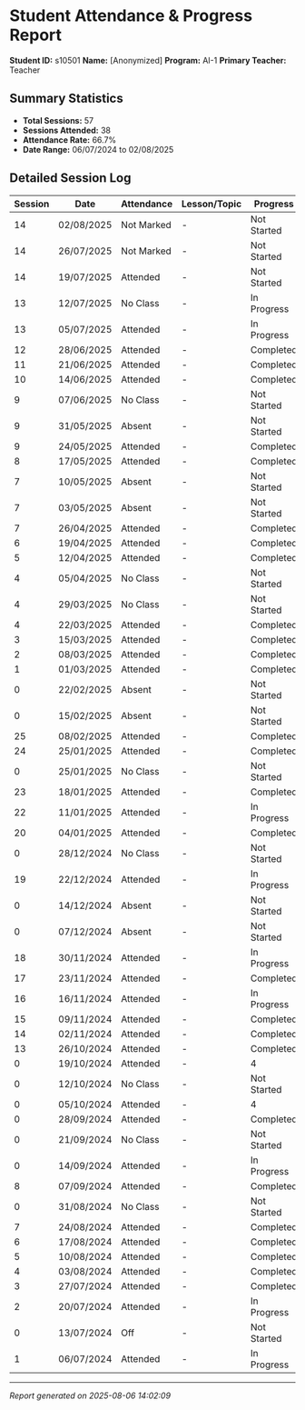 # Student Attendance & Progress Report

**Student ID:** s10501
**Name:** [Anonymized]
**Program:** AI-1
**Primary Teacher:** Teacher

## Summary Statistics
- **Total Sessions:** 57
- **Sessions Attended:** 38
- **Attendance Rate:** 66.7%
- **Date Range:** 06/07/2024 to 02/08/2025

## Detailed Session Log

| Session | Date | Attendance | Lesson/Topic | Progress |
|---------|------|------------|--------------|----------|
| 14 | 02/08/2025 | Not Marked | - | Not Started |
| 14 | 26/07/2025 | Not Marked | - | Not Started |
| 14 | 19/07/2025 | Attended | - | Not Started |
| 13 | 12/07/2025 | No Class | - | In Progress |
| 13 | 05/07/2025 | Attended | - | In Progress |
| 12 | 28/06/2025 | Attended | - | Completed |
| 11 | 21/06/2025 | Attended | - | Completed |
| 10 | 14/06/2025 | Attended | - | Completed |
| 9 | 07/06/2025 | No Class | - | Not Started |
| 9 | 31/05/2025 | Absent | - | Not Started |
| 9 | 24/05/2025 | Attended | - | Completed |
| 8 | 17/05/2025 | Attended | - | Completed |
| 7 | 10/05/2025 | Absent | - | Not Started |
| 7 | 03/05/2025 | Absent | - | Not Started |
| 7 | 26/04/2025 | Attended | - | Completed |
| 6 | 19/04/2025 | Attended | - | Completed |
| 5 | 12/04/2025 | Attended | - | Completed |
| 4 | 05/04/2025 | No Class | - | Not Started |
| 4 | 29/03/2025 | No Class | - | Not Started |
| 4 | 22/03/2025 | Attended | - | Completed |
| 3 | 15/03/2025 | Attended | - | Completed |
| 2 | 08/03/2025 | Attended | - | Completed |
| 1 | 01/03/2025 | Attended | - | Completed |
| 0 | 22/02/2025 | Absent | - | Not Started |
| 0 | 15/02/2025 | Absent | - | Not Started |
| 25 | 08/02/2025 | Attended | - | Completed |
| 24 | 25/01/2025 | Attended | - | Completed |
| 0 | 25/01/2025 | No Class | - | Not Started |
| 23 | 18/01/2025 | Attended | - | Completed |
| 22 | 11/01/2025 | Attended | - | In Progress |
| 20 | 04/01/2025 | Attended | - | Completed |
| 0 | 28/12/2024 | No Class | - | Not Started |
| 19 | 22/12/2024 | Attended | - | In Progress |
| 0 | 14/12/2024 | Absent | - | Not Started |
| 0 | 07/12/2024 | Absent | - | Not Started |
| 18 | 30/11/2024 | Attended | - | In Progress |
| 17 | 23/11/2024 | Attended | - | Completed |
| 16 | 16/11/2024 | Attended | - | In Progress |
| 15 | 09/11/2024 | Attended | - | Completed |
| 14 | 02/11/2024 | Attended | - | Completed |
| 13 | 26/10/2024 | Attended | - | Completed |
| 0 | 19/10/2024 | Attended | - | 4 |
| 0 | 12/10/2024 | No Class | - | Not Started |
| 0 | 05/10/2024 | Attended | - | 4 |
| 0 | 28/09/2024 | Attended | - | Completed |
| 0 | 21/09/2024 | No Class | - | Not Started |
| 0 | 14/09/2024 | Attended | - | In Progress |
| 8 | 07/09/2024 | Attended | - | Completed |
| 0 | 31/08/2024 | No Class | - | Not Started |
| 7 | 24/08/2024 | Attended | - | Completed |
| 6 | 17/08/2024 | Attended | - | Completed |
| 5 | 10/08/2024 | Attended | - | Completed |
| 4 | 03/08/2024 | Attended | - | Completed |
| 3 | 27/07/2024 | Attended | - | Completed |
| 2 | 20/07/2024 | Attended | - | In Progress |
| 0 | 13/07/2024 | Off | - | Not Started |
| 1 | 06/07/2024 | Attended | - | In Progress |

---
*Report generated on 2025-08-06 14:02:09*